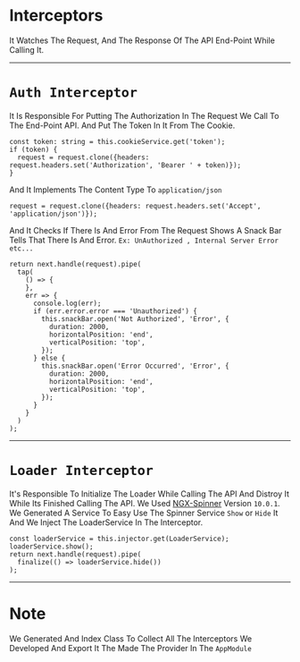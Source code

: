 # Interceptors

It Watches The Request, And The Response Of The API End-Point While Calling It.

---

# `Auth Interceptor`

It Is Responsible For Putting The Authorization In The Request We Call To The End-Point API. And Put The Token In It
From The Cookie.

    const token: string = this.cookieService.get('token');
    if (token) {
      request = request.clone({headers: request.headers.set('Authorization', 'Bearer ' + token)});
    }

And It Implements The Content Type To `application/json`

    request = request.clone({headers: request.headers.set('Accept', 'application/json')});

And It Checks If There Is And Error From The Request Shows A Snack Bar Tells That There Is And
Error. `Ex: UnAuthorized , Internal Server Error etc...`

    return next.handle(request).pipe(
      tap(
        () => {
        },
        err => {
          console.log(err);
          if (err.error.error === 'Unauthorized') {
            this.snackBar.open('Not Authorized', 'Error', {
              duration: 2000,
              horizontalPosition: 'end',
              verticalPosition: 'top',
            });
          } else {
            this.snackBar.open('Error Occurred', 'Error', {
              duration: 2000,
              horizontalPosition: 'end',
              verticalPosition: 'top',
            });
          }
        }
      )
    );

---

# `Loader Interceptor`

It's Responsible To Initialize The Loader While Calling The API And Distroy It While Its Finished Calling The API. We
Used [NGX-Spinner](https://www.npmjs.com/package/ngx-spinner) Version `10.0.1`. We Generated A Service To Easy Use The
Spinner Service `Show` or `Hide` It And We Inject The LoaderService In The Interceptor.

    const loaderService = this.injector.get(LoaderService);
    loaderService.show();
    return next.handle(request).pipe(
      finalize(() => loaderService.hide())
    );

---

# Note

We Generated And Index Class To Collect All The Interceptors We Developed And Export It The Made The Provider In
The `AppModule`
